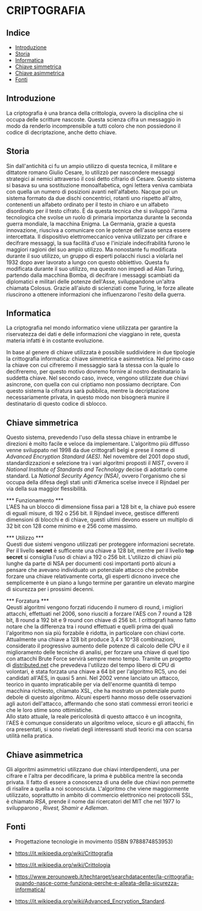 # CRIPTOGRAFIA

## Indice

- [Introduzione](#Introduzione)
- [Storia](#Storia)
- [Informatica](#Informatica)
- [Chiave simmetrica](#Chiave-simmetrica)
- [Chiave asimmetrica](#Chiave-asimmetrica)
- [Fonti](#Fonti)


## Introduzione

La criptografia è una branca della crittologia, ovvero la disciplina che si occupa delle scritture nascoste. Questa scienza cifra un messaggio in modo da renderlo incomprensibile a tutti coloro che non possiedono il codice di decriptazione, anche detto chiave.


## Storia

Sin dall'antichità ci fu un ampio utilizzo di questa tecnica, il militare e dittatore romano Giulio Cesare, lo utilizzò per nascondere messaggi strategici ai nemici attraverso il così detto cifrario di Cesare. Questo sistema si basava su una sostituzione monoalfabetica, ogni lettera veniva cambiata con quella un numero di posizioni avanti nell'alfabeto. Nacque poi un sistema formato da due dischi concentrici, rotanti uno rispetto all'altro, contenenti un alfabeto ordinato per il testo in chiaro e un alfabeto disordinato per il testo cifrato. È da questa tecnica che si sviluppò l'arma tecnologica che svolse un ruolo di primaria importanza durante la seconda guerra mondiale, la macchina Enigma. La Germania, grazie a questa innovazione, riusciva a comunicare con le potenze dell'asse senza essere intercettata. Il dispositivo elettromeccanico veniva utilizzato per cifrare e decifrare messaggi, la sua facilità d'uso e l'iniziale indecifrabilità furono le maggiori ragioni del suo ampio utilizzo. Ma nonostante fu modificata durante il suo utilizzo, un gruppo di esperti polacchi riuscì a violarla nel 1932 dopo aver lavorato a lungo con questo obbiettivo. 
Questa fu modificata durante il suo utilizzo, ma questo non impedì ad Alan Turing, partendo dalla macchina Bomba, di decifrare i messaggi scambiati da diplomatici e militari delle potenze dell'Asse, sviluppandone un'altra chiamata Colosus. Grazie all'aiuto di scienziati come Turing, le forze alleate riuscirono a ottenere informazioni che influenzarono l'esito della guerra. <br />


## Informatica

La criptografia nel mondo informatico viene utilizzata per garantire la riservatezza dei dati e delle informazioni che viaggiano in rete, questa materia infatti è in costante evoluzione. 

In base al genere di chiave utilizzata è possibile suddividere in due tipologie la crittografia informatica: chiave simmetrica e asimmetrica. Nel primo caso la chiave con cui cifreremo il messaggio sarà la stessa con la quale lo decifreremo, per questo motivo dovremo fornire al nostro destinatario la suddetta chiave. Nel secondo caso, invece, vengono utilizzate due chiavi asincrone, con quella con cui criptiamo non possiamo decriptare. Con questo sistema la cifratura sarà pubbilca, mentre la decriptazione necessariamente privata, in questo modo non bisognerà munire il destinatario di questo codice di sblocco.


## Chiave simmetrica

Questo sistema, prevedendo l'uso della stessa chiave in entrambe le direzioni è molto facile e veloce da implementare. L'algoritmo più diffusso venne sviluppato nel 1998 da due crittografi belgi e prese il nome di *Advanced Encryption Standard (AES)*. Nel novembre del 2001 dopo studi, standardizzazioni e selezione tra i vari algoritmi proposti il *NIST*, ovvero il *National Institute of Standards and Technology* decise di adottarlo come standard. La *National Security Agency (NSA)*, ovvero l'organismo che si occupa della difesa degli stati uniti d'America scelse invece il Rijndael per via della sua maggior flessibilità.

*** Funzionamento ***<br />
L'AES ha un blocco di dimensione fissa pari a 128 bit e, la chiave può essere di eguali misure, di 192 o 256 bit. 
Il Rijndael invece, gestisce differenti dimensioni di blocchi e di chiave, questi ultimi devono essere un multiplo di 32 bit con 128 come minimo e e 256 come massimo.

*** Utilizzo ***<br />
Questi due sistemi vengono utilizzati per proteggere informazioni secretate. Per il livello **secret** è sufficente una chiave a 128 bit, mentre per il livello **top secret** si consiglia l'uso di chiavi a 192 o 256 bit. L'utilizzo di chiavi più lunghe da parte di NSA per documenti così importanti portò alcuni a pensare che avevano individuato un potenziale attacco che potrebbe forzare una chiave relativamente corta, gli esperti dicnono invece che semplicemente è un piano a lungo termine per garantire un elevato margine di sicurezza per i prossimi decenni. 

*** Forzatura ***<br />
Qeusti algoritmi vengono forzati riducendo il numero di round, i migliori attacchi, effettuati nel 2006, sono riusciti a forzare l'AES con 7 round a 128 bit, 8 round  a 192 bit e 9 round con chiave di 256 bit.
I crittografi hanno fatto notare che la differenza tra i round effettuati e quelli prima dei quali l'algoritmo non sia più forzabile è ridotta, in particolare con chiavi corte. Attualmente una chiave a 128 bit produce 3,4 x 10^38 combinazioni, considerato il progressivo aumento delle potenze di calcolo delle CPU e il miglioramento delle tecniche di analisi, per forzare una chiave di quel tipo con attacchi Brute Force servirà sempre meno tempo. Tramite un progetto di [distributed.net](https://www.distributed.net/Main_Page) che prevedeva l'utilizzo del tempo libero di CPU di volontari, è stata forzata una chiave a 64 bit per l'algoritmo RC5, uno dei candidati all'AES, in quasi 5 anni.
Nel 2002 venne lanciato un attacco, teorico in quanto impraticabile per via dell'enorme quantità di tempo macchina richiesto, chiamato XSL, che ha mostrato un potenziale punto debole di questo algoritmo. Alcuni esperti hanno mosso delle osservazioni agli autori dell'attacco, affermando che sono stati commessi errori teorici e che le loro stime sono ottimistiche.<br />
Allo stato attuale, la reale pericolosità di questo attacco è un incognita, l'AES è comunque considerato un algoritmo veloce, sicuro e gli attacchi, fin ora presentati, si sono rivelati degli interessanti studi teorici ma con scarsa utilità nella pratica. 


## Chiave asimmetrica

Gli algoritmi asimmetrici utilizzano due chiavi interdipendenti, una per cifrare e l'altra per decodificare, la prima è pubblica mentre la seconda privata. Il fatto di essere a conoscenza di una delle due chiavi non permette di risalire a quella a noi sconosciuta. L'algoritmo che viene maggiormente utilizzato, soprattutto in ambito di commercio elettronico nei protocolli SSL, è chiamato *RSA*, prende il nome dai ricercatori del MIT che nel 1977 lo svilupparono , *Rivest, Shamir e Adleman*.


## Fonti

- Progettazione tecnologie in movimento (ISBN 9788874853953)

- https://it.wikipedia.org/wiki/Crittografia

- https://it.wikipedia.org/wiki/Crittologia

- https://www.zerounoweb.it/techtarget/searchdatacenter/la-crittografia-quando-nasce-come-funziona-perche-e-alleata-della-sicurezza-informatica/

- https://it.wikipedia.org/wiki/Advanced_Encryption_Standard.
